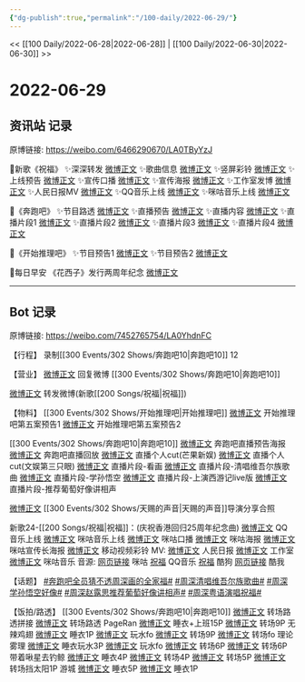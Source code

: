 ```yaml
---
{"dg-publish":true,"permalink":"/100-daily/2022-06-29/"}
---
```



<< [[100 Daily/2022-06-28\|2022-06-28]] | [[100 Daily/2022-06-30\|2022-06-30]] >>

# 2022-06-29

## 资讯站 记录

原博链接: https://weibo.com/6466290670/LA0TByYzJ

🌟新歌《祝福》
✨深深转发 [微博正文](https://m.weibo.cn/6466290670/4785798132793556)
✨歌曲信息 [微博正文](https://m.weibo.cn/6466290670/4785790829991382)
✨竖屏彩铃 [微博正文](https://m.weibo.cn/6466290670/4785800913620658)
✨上线预告 [微博正文](https://m.weibo.cn/6466290670/4785688496572674)
✨宣传口播 [微博正文](https://m.weibo.cn/6466290670/4785761553482475)
✨宣传海报 [微博正文](https://m.weibo.cn/6466290670/4785786043767154)
✨工作室发博 [微博正文](https://m.weibo.cn/6466290670/4785806843838936)
✨人民日报MV [微博正文](https://m.weibo.cn/6466290670/4785797406131103)
✨QQ音乐上线 [微博正文](https://m.weibo.cn/6466290670/4785790901027294)
✨咪咕音乐上线 [微博正文](https://m.weibo.cn/6466290670/4785791652336312)

🌟《奔跑吧》
✨节目路透 [微博正文](https://m.weibo.cn/6466290670/4785643110269342)
✨直播预告 [微博正文](https://m.weibo.cn/6466290670/4785641285489221)
✨直播内容 [微博正文](https://m.weibo.cn/6466290670/4785714334269588)
✨直播片段1 [微博正文](https://m.weibo.cn/6466290670/4785728176001542)
✨直播片段2 [微博正文](https://m.weibo.cn/6466290670/4785728456754226)
✨直播片段3 [微博正文](https://m.weibo.cn/6466290670/4785733941854506)
✨直播片段4 [微博正文](https://m.weibo.cn/6466290670/4785831238436031)

🌟《开始推理吧》
✨节目预告1 [微博正文](https://m.weibo.cn/6466290670/4785642486108047)
✨节目预告2 [微博正文](https://m.weibo.cn/6466290670/4785643459445590)

🌟每日早安
《花西子》发行两周年纪念 [微博正文](https://m.weibo.cn/6466290670/4785616469099901)

---
## Bot 记录

原博链接: https://weibo.com/7452765754/LA0YhdnFC

【行程】
录制[[300 Events/302 Shows/奔跑吧10\|奔跑吧10]] 12

【营业】
[微博正文](https://weibo.com/1736988591/LzNWG4Ffm) 回复微博 [[300 Events/302 Shows/奔跑吧10\|奔跑吧10]]

[微博正文](https://weibo.com/1736988591/LzZWHib5T) 转发微博(新歌[[200 Songs/祝福\|祝福]])

【物料】
[[300 Events/302 Shows/开始推理吧\|开始推理吧]]
[微博正文](https://weibo.com/2162247381/LzVOgDSiI) 开始推理吧第五案预告1
[微博正文](https://weibo.com/2162247381/LzVQKnMmd) 开始推理吧第五案预告2

[[300 Events/302 Shows/奔跑吧10\|奔跑吧10]]
[微博正文](https://weibo.com/5242381821/LzVMD3oeX) 奔跑吧直播预告海报
[微博正文](https://weibo.com/5242381821/LzXKn30Dz) 奔跑吧直播回放
[微博正文](https://weibo.com/1591169702/LzYnD2dIe) 直播个人cut(芒果新娱)
[微博正文](https://weibo.com/1371117067/LzYyqkyBS) 直播个人cut(文娱第三只眼)
[微博正文](https://weibo.com/5242381821/LzY4pk14T) 直播片段-看画
[微博正文](https://weibo.com/5242381821/LzY9Qr8Zl) 直播片段-清唱维吾尔族歌曲
[微博正文](https://weibo.com/5242381821/LzYeLsqgj) 直播片段-学孙悟空
[微博正文](https://weibo.com/5242381821/LzYmanwPF) 直播片段-上演西游记live版
[微博正文](https://weibo.com/5242381821/LzZzjDc1V) 直播片段-推荐葡萄好像讲相声

[微博正文](https://weibo.com/1846843604/LzVJ1jOkJ) [[300 Events/302 Shows/天赐的声音\|天赐的声音]]导演分享合照

新歌24-[[200 Songs/祝福\|祝福]]：(庆祝香港回归25周年纪念曲)
[微博正文](https://weibo.com/2169129705/LzZJUdhIQ) QQ音乐上线
[微博正文](https://weibo.com/5428441557/LzZIICrEb) 咪咕音乐上线
[微博正文](https://weibo.com/5428441557/LzYYShdCU) 咪咕口播
[微博正文](https://weibo.com/5428441557/LzZq1pC9f) 咪咕海报
[微博正文](https://weibo.com/5428441557/LA0nJ7UST) 咪咕宣传长海报
[微博正文](https://weibo.com/6663712991/LzZIapfAW) 移动视频彩铃
MV:
[微博正文](https://weibo.com/2803301701/LzZSlw8gx) 人民日报
[微博正文](https://weibo.com/7478855230/LA08H90DQ) 工作室
[微博正文](https://weibo.com/1867028705/LzZVtmLl1) 咪咕音乐
音源:
[网页链接](https://weibo.cn/sinaurl?u=http%3A%2F%2Fc.migu.cn%2F00eSBd%3Fifrom%3D5f25edcac0a77ea02e380575a7a9d0d7) 咪咕
[祝福](https://weibo.cn/sinaurl?u=https%3A%2F%2Fc.y.qq.com%2Fbase%2Ffcgi-bin%2Fu%3F__%3DfcPKjJWwfxEg) QQ音乐
[祝福](https://weibo.cn/sinaurl?u=https%3A%2F%2Ft4.kugou.com%2Fsong.html%3Fid%3D2z0OFffzAV3) 酷狗
[网页链接](https://weibo.cn/sinaurl?u=https%3A%2F%2Fm.kuwo.cn%2Fyinyue%2F225659419%3Ff%3Dip%26t%3Dusercopy) 酷我

【话题】
[#奔跑吧全员猜不透周深画的全家福#](https://s.weibo.com/weibo?q=%23%E5%A5%94%E8%B7%91%E5%90%A7%E5%85%A8%E5%91%98%E7%8C%9C%E4%B8%8D%E9%80%8F%E5%91%A8%E6%B7%B1%E7%94%BB%E7%9A%84%E5%85%A8%E5%AE%B6%E7%A6%8F%23)
[#周深清唱维吾尔族歌曲#](https://s.weibo.com/weibo?q=%23%E5%91%A8%E6%B7%B1%E6%B8%85%E5%94%B1%E7%BB%B4%E5%90%BE%E5%B0%94%E6%97%8F%E6%AD%8C%E6%9B%B2%23)
[#周深学孙悟空好像#](https://s.weibo.com/weibo?q=%23%E5%91%A8%E6%B7%B1%E5%AD%A6%E5%AD%99%E6%82%9F%E7%A9%BA%E5%A5%BD%E5%83%8F%23)
[#周深赵露思推荐葡萄好像讲相声#](https://s.weibo.com/weibo?q=%23%E5%91%A8%E6%B7%B1%E8%B5%B5%E9%9C%B2%E6%80%9D%E6%8E%A8%E8%8D%90%E8%91%A1%E8%90%84%E5%A5%BD%E5%83%8F%E8%AE%B2%E7%9B%B8%E5%A3%B0%23)
[#周深粤语演唱祝福#](https://s.weibo.com/weibo?q=%23%E5%91%A8%E6%B7%B1%E7%B2%A4%E8%AF%AD%E6%BC%94%E5%94%B1%E7%A5%9D%E7%A6%8F%23)

【饭拍/路透】
[[300 Events/302 Shows/奔跑吧10\|奔跑吧10]]
[微博正文](https://weibo.com/5122158435/LA0FSDrdk) 转场路透拼接
[微博正文](https://weibo.com/5122158435/LA0LX2GOk) 转场路透
PageRan
[微博正文](https://weibo.com/7633014126/LzYKBzZWI) 睡衣+上班15P
[微博正文](https://weibo.com/7633014126/LA0tKywa3) 转场9P
无辣鸡翅
[微博正文](https://weibo.com/7495641082/LzWjVlIcJ) 睡衣1P
[微博正文](https://weibo.com/7495641082/LzXwuBHWS) 玩水fo
[微博正文](https://weibo.com/7495641082/LA0ds0Uk2) 转场9P
[微博正文](https://weibo.com/7495641082/LA0qedEVw) 转场fo
理论雾理
[微博正文](https://weibo.com/7458115630/LzX0HpgQK) 睡衣玩水3P
[微博正文](https://weibo.com/7458115630/LzXBV8wUI) 玩水fo
[微博正文](https://weibo.com/7458115630/LzYz1ymqw) 转场6P
[微博正文](https://weibo.com/7458115630/LA04qjWpG) 转场6P
带着啾星去钓鲸
[微博正文](https://weibo.com/3246571812/LzWG5Chd3) 睡衣4P
[微博正文](https://weibo.com/3246571812/LzYInDANL) 转场4P
[微博正文](https://weibo.com/3246571812/LzZvAjlVB) 转场5P
[微博正文](https://weibo.com/3246571812/LzZNYBri1) 转场挡太阳1P
游城
[微博正文](https://weibo.com/1801743981/LzWBrzknh) 睡衣5P
[微博正文](https://weibo.com/1801743981/LzXmKCz8b) 睡衣1P
